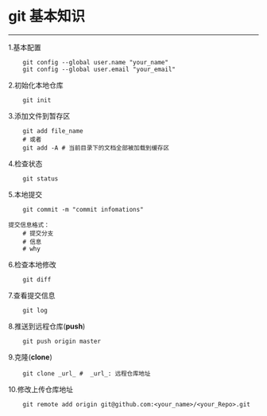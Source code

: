 # git 基本知识
---
1.基本配置
```
	git config --global user.name "your_name"
	git config --global user.email "your_email"
```
2.初始化本地仓库
```
	git init
```
3.添加文件到暂存区
```	
	git add file_name
	# 或者
	git add -A # 当前目录下的文档全部被加载到缓存区
```
4.检查状态
```
	git status
```
5.本地提交
```
	git commit -m "commit infomations"
```
	提交信息格式：
		# 提交分支
		# 信息
		# why
6.检查本地修改
```
	git diff
```
7.查看提交信息
```
	git log
```
8.推送到远程仓库(**push**)
```
	git push origin master
```
9.克隆(**clone**)
```
	git clone _url_ #  _url_: 远程仓库地址
```
10.修改上传仓库地址
```
	git remote add origin git@github.com:<your_name>/<your_Repo>.git
```


